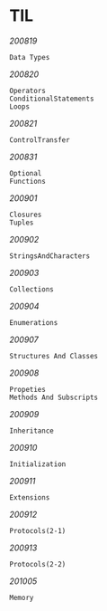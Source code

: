 # TIL

*200819*

    Data Types

*200820*

    Operators
    ConditionalStatements
    Loops

*200821*

    ControlTransfer
    
*200831*

    Optional
    Functions

*200901*

    Closures
    Tuples

*200902*

    StringsAndCharacters

*200903*

    Collections

*200904*

    Enumerations


*200907*

    Structures And Classes
    
*200908*

    Propeties
    Methods And Subscripts

*200909*

    Inheritance

*200910*

    Initialization

*200911*

    Extensions

*200912*

    Protocols(2-1)
    
*200913*

    Protocols(2-2)

*201005*

    Memory
